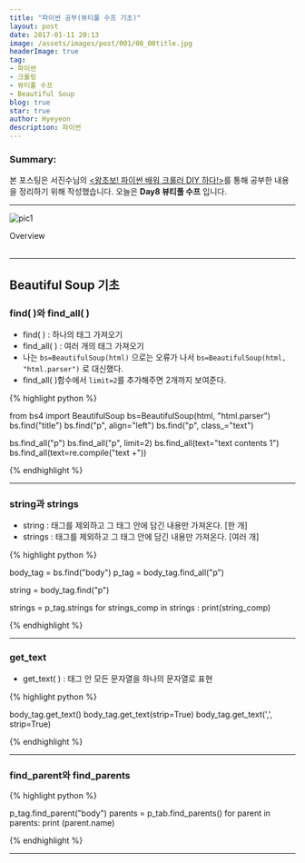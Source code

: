 ```yaml
---
title: "파이썬 공부(뷰티풀 수프 기초)"
layout: post
date: 2017-01-11 20:13
image: /assets/images/post/001/08_00title.jpg
headerImage: true
tag:
- 파이썬
- 크롤링
- 뷰티풀 수프
- Beautiful Soup
blog: true
star: true
author: Hyeyeon
description: 파이썬
---
```


### Summary:

본 포스팅은 서진수님의 [<왕초보! 파이썬 배워 크롤러 DIY 하다!>](https://www.kyobobook.co.kr/product/detailViewKor.laf?mallGb=KOR&ejkGb=KOR&barcode=9791195484720&orderClick=JAj)를 통해 공부한 내용을 정리하기 위해 작성했습니다. 오늘은 **Day8 뷰티풀 수프** 입니다.

---

![pic1](/assets/images/post/001/11_01.png)
<figcaption class="caption">Overview</figcaption>

<br>

---

## Beautiful Soup 기초

### find( )와 find_all( )

* find( ) : 하나의 태그 가져오기
* find_all( ) : 여러 개의 태그 가져오기
* 나는 `bs=BeautifulSoup(html)` 으로는 오류가 나서 `bs=BeautifulSoup(html, "html.parser")` 로 대신했다.
* find_all( )함수에서 `limit=2`를 추가해주면 2개까지 보여준다.


{% highlight python %}

from bs4 import BeautifulSoup
bs=BeautifulSoup(html, "html.parser")
bs.find("title")
bs.find("p", align="left")
bs.find("p", class_="text")

bs.find_all("p")
bs.find_all("p", limit=2)
bs.find_all(text="text contents 1")
bs.find_all(text=re.compile("text +"))

{% endhighlight %}

---

### string과 strings

* string : 태그를 제외하고 그 태그 안에 담긴 내용만 가져온다. [한 개]
* strings : 태그를 제외하고 그 태그 안에 담긴 내용만 가져온다. [여러 개]

{% highlight python %}

body_tag = bs.find("body")
p_tag = body_tag.find_all("p")

string = body_tag.find("p")

strings = p_tag.strings
for strings_comp in strings :
  print(string_comp)

{% endhighlight %}


---

### get_text

* get_text( ) : 태그 안 모든 문자열을 하나의 문자열로 표현

{% highlight python %}

body_tag.get_text()
body_tag.get_text(strip=True)
body_tag.get_text(',', strip=True)

{% endhighlight %}

---

### find_parent와 find_parents

{% highlight python %}

p_tag.find_parent("body")
parents = p_tab.find_parents()
for parent in parents:
  print (parent.name)

{% endhighlight %}

---
